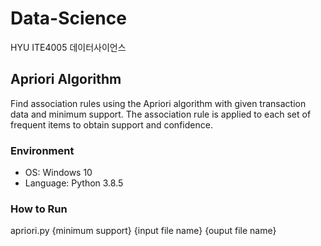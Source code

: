 # Data-Science
HYU ITE4005 데이터사이언스

## Apriori Algorithm
Find association rules using the Apriori algorithm with given transaction data and minimum support.
The association rule is applied to each set of frequent items to obtain support and confidence.

### Environment
* OS: Windows 10
* Language: Python 3.8.5

### How to Run
apriori.py {minimum support} {input file name} {ouput file name}
